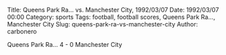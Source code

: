 Title: Queens Park Ra… vs. Manchester City, 1992/03/07
Date: 1992/03/07 00:00
Category: sports
Tags: football, football scores, Queens Park Ra…, Manchester City
Slug: queens-park-ra-vs-manchester-city
Author: carbonero


Queens Park Ra… 4 - 0 Manchester City
